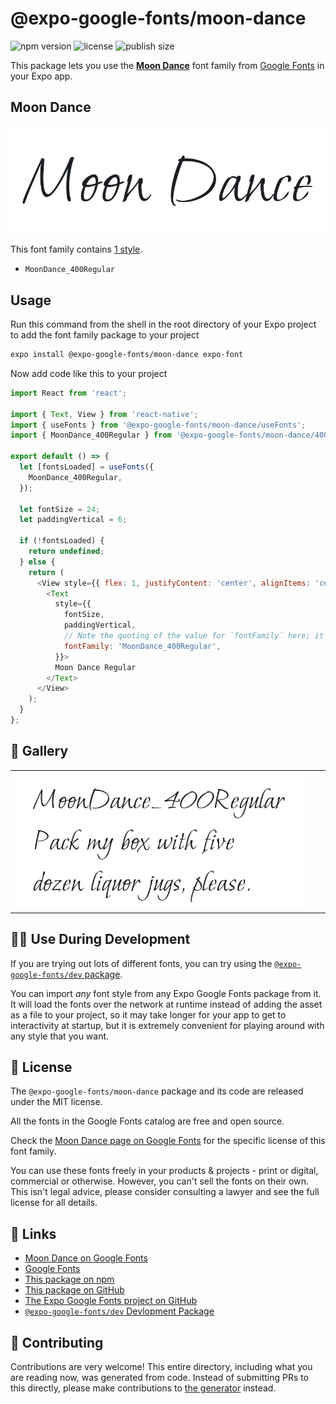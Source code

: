 # @expo-google-fonts/moon-dance

![npm version](https://flat.badgen.net/npm/v/@expo-google-fonts/moon-dance)
![license](https://flat.badgen.net/github/license/expo/google-fonts)
![publish size](https://flat.badgen.net/packagephobia/install/@expo-google-fonts/moon-dance)

This package lets you use the [**Moon Dance**](https://fonts.google.com/specimen/Moon+Dance) font family from [Google Fonts](https://fonts.google.com/) in your Expo app.

## Moon Dance

![Moon Dance](./font-family.png)

This font family contains [1 style](#-gallery).

- `MoonDance_400Regular`

## Usage

Run this command from the shell in the root directory of your Expo project to add the font family package to your project
```sh
expo install @expo-google-fonts/moon-dance expo-font
```

Now add code like this to your project
```js
import React from 'react';

import { Text, View } from 'react-native';
import { useFonts } from '@expo-google-fonts/moon-dance/useFonts';
import { MoonDance_400Regular } from '@expo-google-fonts/moon-dance/400Regular';

export default () => {
  let [fontsLoaded] = useFonts({
    MoonDance_400Regular,
  });

  let fontSize = 24;
  let paddingVertical = 6;

  if (!fontsLoaded) {
    return undefined;
  } else {
    return (
      <View style={{ flex: 1, justifyContent: 'center', alignItems: 'center' }}>
        <Text
          style={{
            fontSize,
            paddingVertical,
            // Note the quoting of the value for `fontFamily` here; it expects a string!
            fontFamily: 'MoonDance_400Regular',
          }}>
          Moon Dance Regular
        </Text>
      </View>
    );
  }
};

```

## 🔡 Gallery


||||
|-|-|-|
|![MoonDance_400Regular](.//400Regular/MoonDance_400Regular.ttf.png)||||


## 👩‍💻 Use During Development

If you are trying out lots of different fonts, you can try using the [`@expo-google-fonts/dev` package](https://github.com/freeboub/google-fonts/tree/master/font-packages/dev#readme).

You can import *any* font style from any Expo Google Fonts package from it. It will load the fonts
over the network at runtime instead of adding the asset as a file to your project, so it may take longer
for your app to get to interactivity at startup, but it is extremely convenient
for playing around with any style that you want.

## 📖 License

The `@expo-google-fonts/moon-dance` package and its code are released under the MIT license.

All the fonts in the Google Fonts catalog are free and open source.

Check the [Moon Dance page on Google Fonts](https://fonts.google.com/specimen/Moon+Dance) for the specific license of this font family.

You can use these fonts freely in your products & projects - print or digital, commercial or otherwise. However, you can't sell the fonts on their own. This isn't legal advice, please consider consulting a lawyer and see the full license for all details.

## 🔗 Links

- [Moon Dance on Google Fonts](https://fonts.google.com/specimen/Moon+Dance)
- [Google Fonts](https://fonts.google.com/)
- [This package on npm](https://www.npmjs.com/package/@expo-google-fonts/moon-dance)
- [This package on GitHub](https://github.com/freeboub/google-fonts/tree/master/font-packages/moon-dance)
- [The Expo Google Fonts project on GitHub](https://github.com/freeboub/google-fonts)
- [`@expo-google-fonts/dev` Devlopment Package](https://github.com/freeboub/google-fonts/tree/master/font-packages/dev)

## 🤝 Contributing

Contributions are very welcome! This entire directory, including what you are reading now, was generated from code. Instead of submitting PRs to this directly, please make contributions to [the generator](https://github.com/freeboub/google-fonts/tree/master/packages/generator) instead.
